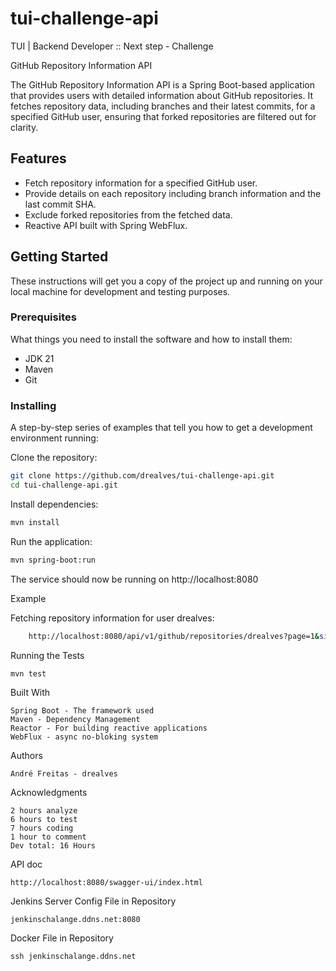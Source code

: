 # tui-challenge-api
TUI | Backend Developer :: Next step - Challenge

GitHub Repository Information API

The GitHub Repository Information API is a Spring Boot-based application that provides users with detailed information about GitHub repositories. It fetches repository data, including branches and their latest commits, for a specified GitHub user, ensuring that forked repositories are filtered out for clarity.

## Features

- Fetch repository information for a specified GitHub user.
- Provide details on each repository including branch information and the last commit SHA.
- Exclude forked repositories from the fetched data.
- Reactive API built with Spring WebFlux.

## Getting Started

These instructions will get you a copy of the project up and running on your local machine for development and testing purposes.

### Prerequisites

What things you need to install the software and how to install them:

- JDK 21
- Maven
- Git

### Installing

A step-by-step series of examples that tell you how to get a development environment running:

Clone the repository:

```bash
git clone https://github.com/drealves/tui-challenge-api.git
cd tui-challenge-api.git
```
Install dependencies:
```bash
mvn install
```
Run the application:
```bash
mvn spring-boot:run
```
The service should now be running on http://localhost:8080

Example

Fetching repository information for user drealves:
```bash
    http://localhost:8080/api/v1/github/repositories/drealves?page=1&size=5
```
Running the Tests
```bash
mvn test
```

Built With

    Spring Boot - The framework used
    Maven - Dependency Management
    Reactor - For building reactive applications
    WebFlux - async no-bloking system


Authors

    André Freitas - drealves

Acknowledgments

    2 hours analyze
    6 hours to test
    7 hours coding
    1 hour to comment
    Dev total: 16 Hours


API doc 

    http://localhost:8080/swagger-ui/index.html

Jenkins Server 
    Config File in Repository
    
    jenkinschalange.ddns.net:8080

Docker
     File in Repository
    
    ssh jenkinschalange.ddns.net
    
